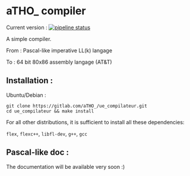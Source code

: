 # aTHO_ compiler

Current version :
[![pipeline status](https://gitlab.com/aTHO_/ue_compilateur/badges/master/pipeline.svg)](https://gitlab.com/aTHO_/ue_compilateur/-/commits/master)

A simple compiler. 

From : Pascal-like imperative LL(k) langage

To : 64 bit 80x86 assembly langage (AT&T)

## Installation :

Ubuntu/Debian :

```
git clone https://gitlab.com/aTHO_/ue_compilateur.git
cd ue_compilateur && make install
```

For all other distributions, it is sufficient to install all these dependencies:

`flex`, `flexc++`, `libfl-dev`, `g++`, `gcc`

## Pascal-like doc :

The documentation will be available very soon :)